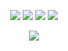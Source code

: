 <p align="center" >
  <a style="text-decoration:none href="https://www.oracle.com/java/">
    <img src="https://skillicons.dev/icons?i=java&theme=dark" />
  </a>
  <a style="text-decoration:none href="https://spring.io/">
    <img src="https://skillicons.dev/icons?i=spring&theme=dark" />
  </a>
  <a style="text-decoration:none href="https://react.dev/">
    <img src="https://skillicons.dev/icons?i=react&theme=dark" />
  </a>
  <a style="text-decoration:none href="https://www.typescriptlang.org/">
    <img src="https://skillicons.dev/icons?i=ts&theme=dark" />
  </a>
</p>

<p align="center">
  <a href="https://streak-stats.demolab.com">
    <img src="https://streak-stats.demolab.com?user=clearcasting&theme=dark" />
  </a>
</p>
